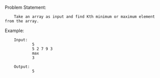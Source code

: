 Problem Statement:

        Take an array as input and find Kth minimum or maximum element from the array.

Example:

        Input:
                5
                5 2 7 9 3
                max
                3

        Output:
                5